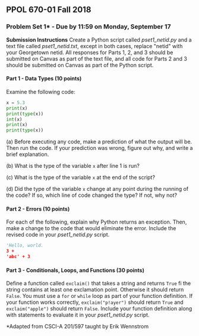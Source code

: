 ## PPOL 670-01 Fall 2018
### Problem Set 1* - Due by 11:59 on Monday, September 17

**Submission Instructions** Create a Python script called *pset1_netid.py* and a text file called *pset1_netid.txt*, except in both cases, replace "netid" with your Georgetown netid. All responses for Parts 1, 2, and 3 should be submitted on Canvas as part of the text file, and all code for Parts 2 and 3 should be submitted on Canvas as part of the Python script.

#### Part 1 - Data Types (10 points)
Examine the following code:
```python
x = 5.3
print(x)
print(type(x))
int(x)
print(x)
print(type(x))
```

(a) Before executing any code, make a prediction of what the output will be.  Then run the code.  If your prediction was wrong, figure out why, and write a brief explanation.

(b) What is the type of the variable `x` after line 1 is run?

(c) What is the type of the variable `x` at the end of the script?

(d) Did the type of the variable `x` change at any point during the running of the code? If so, which line of code changed the type?  If not, why not?

#### Part 2 - Errors (10 points)
For each of the following, explain why Python returns an exception.  Then, make a change to the code that would eliminate the error.  Include the revised code in your *pset1_netid.py* script.

```python
'Hello, world.
3 +
'abc' + 3
```

#### Part 3 - Conditionals, Loops, and Functions (30 points)
Define a function called `exclaim()` that takes a string and returns `True` fi the string contains at least one exclamation point.  Otherwise it should return `False`.  You must use a `for` or `while` loop as part of your function definition.  If your function works correctly, `exclaim("p!ayer")` should return `True` and `exclaim("apple")` should return `False`. Include your function definition along with statements to evaluate it in your *pset1_netid.py* script.








*Adapted from CSCI-A 201/597 taught by Erik Wennstrom
